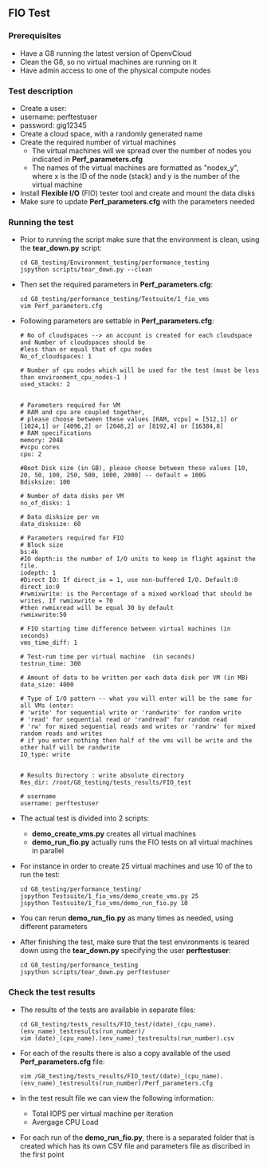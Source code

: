 ## FIO Test

### Prerequisites
- Have a G8 running the latest version of OpenvCloud
- Clean the G8, so no virtual machines are running on it
- Have admin access to one of the physical compute nodes

### Test description
-  Create a user:
  - username: perftestuser
  - password: gig12345
- Create a cloud space, with a randomly generated name
- Create the required number of virtual machines
  - The virtual machines will we spread over the number of nodes you indicated in **Perf_parameters.cfg**
  - The names of the virtual machines are formatted as "nodex_y", where x is the ID of the node (stack) and y is the number of the virtual machine
- Install **Flexible I/O** (FIO) tester tool and create and mount the data disks 
- Make sure to update **Perf_parameters.cfg** with the parameters needed


### Running the test
- Prior to running the script make sure that the environment is clean, using the **tear_down.py** script:

  ```
  cd G8_testing/Environment_testing/performance_testing
  jspython scripts/tear_down.py --clean
  ```

- Then set the required parameters in **Perf_parameters.cfg**:

  ```
  cd G8_testing/performance_testing/Testsuite/1_fio_vms
  vim Perf_parameters.cfg
  ```

- Following parameters are settable in **Perf_parameters.cfg**:

  ```
  # No of cloudspaces --> an account is created for each cloudspace and Number of cloudspaces should be
  #less than or equal that of cpu nodes
  No_of_cloudspaces: 1

  # Number of cpu nodes which will be used for the test (must be less than environment_cpu_nodes-1 )
  used_stacks: 2


  # Parameters required for VM
  # RAM and cpu are coupled together,
  # please choose between these values [RAM, vcpu] = [512,1] or [1024,1] or [4096,2] or [2048,2] or [8192,4] or [16384,8]
  # RAM specifications
  memory: 2048
  #vcpu cores
  cpu: 2

  #Boot Disk size (in GB), please choose between these values [10, 20, 50, 100, 250, 500, 1000, 2000] -- default = 100G
  Bdisksize: 100

  # Number of data disks per VM
  no_of_disks: 1

  # Data disksize per vm
  data_disksize: 60

  # Parameters required for FIO
  # Block size
  bs:4k
  #IO depth:is the number of I/O units to keep in flight against the file.
  iodepth: 1
  #Direct IO: If direct_io = 1, use non-buffered I/O. Default:0
  direct_io:0
  #rwmixwrite: is the Percentage of a mixed workload that should be writes. If rwmixwrite = 70
  #then rwmixread will be equal 30 by default
  rwmixwrite:50

  # FIO starting time difference between virtual machines (in seconds)
  vms_time_diff: 1

  # Test-rum time per virtual machine  (in seconds)
  testrun_time: 300

  # Amount of data to be written per each data disk per VM (in MB)
  data_size: 4000

  # Type of I/O pattern -- what you will enter will be the same for all VMs (enter:
  # 'write' for sequential write or 'randwrite' for random write
  # 'read' for sequential read or 'randread' for random read
  # 'rw' for mixed sequential reads and writes or 'randrw' for mixed random reads and writes
  # if you enter nothing then half of the vms will be write and the other half will be randwrite
  IO_type: write


  # Results Directory : write absolute directory
  Res_dir: /root/G8_testing/tests_results/FIO_test

  # username
  username: perftestuser
  ```

- The actual test is divided into 2 scripts:
  - **demo\_create\_vms.py** creates all virtual machines
  - **demo\_run\_fio.py** actually runs the FIO tests on all virtual machines in parallel
- For instance in order to create 25 virtual machines and use 10 of the to run the test:

  ```
  cd G8_testing/performance_testing/
  jspython Testsuite/1_fio_vms/demo_create_vms.py 25
  jspython Testsuite/1_fio_vms/demo_run_fio.py 10 
  ```

- You can rerun **demo\_run\_fio.py** as many times as needed, using different parameters
- After finishing the test, make sure that the test environments is teared down using the **tear_down.py** specifying the user **perftestuser**:

  ```
  cd G8_testing/performance_testing
  jspython scripts/tear_down.py perftestuser 
  ```

### Check the test results
- The results of the tests are available in separate files:

  ```
  cd G8_testing/tests_results/FIO_test/(date)_(cpu_name).(env_name)_testresults(run_number)/
  vim (date)_(cpu_name).(env_name)_testresults(run_number).csv
  ```

- For each of the results there is also a copy available of the used **Perf_parameters.cfg** file:

  ```
  vim /G8_testing/tests_results/FIO_test/(date)_(cpu_name).(env_name)_testresults(run_number)/Perf_parameters.cfg
  ```

- In the test result file we can view the following information:
  - Total IOPS per virtual machine per iteration
  - Avergage CPU Load
  
- For each run of the **demo\_run\_fio.py**, there is a separated folder that is created which has its own CSV file and parameters file as discribed in the first point